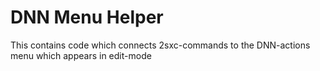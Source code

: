 ﻿# DNN Menu Helper

This contains code which connects 2sxc-commands to the DNN-actions menu which appears in edit-mode